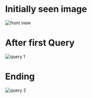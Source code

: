 # Initially seen image 
![front view](https://github.com/user-attachments/assets/33910788-5a93-4045-8cde-00a5bab2dba9)
# After first Query
![query 1](https://github.com/user-attachments/assets/8b55010a-a293-4851-b7f6-15bb8b5c6228)
# Ending
![query 2](https://github.com/user-attachments/assets/d8d828b1-4f8b-4bae-95ce-baa5ed9a93f8)
